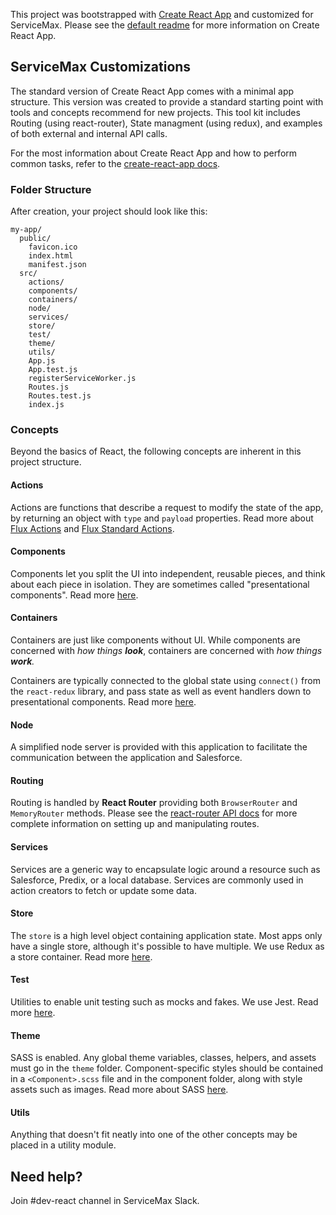 This project was bootstrapped with [Create React App](https://github.com/facebookincubator/create-react-app) and customized for ServiceMax. Please see the [default readme](README-fb.md) for more information on Create React App.

## ServiceMax Customizations

The standard version of Create React App comes with a minimal app structure. This version was created to provide a standard starting point with tools and concepts recommend for new projects. This tool kit includes Routing (using react-router), State managment (using redux), and examples of both external and internal API calls.

For the most information about Create React App and how to perform common tasks, refer to the [create-react-app docs](https://github.com/facebookincubator/create-react-app/blob/master/packages/react-scripts/template/README.md).

### Folder Structure

After creation, your project should look like this:

```
my-app/
  public/
    favicon.ico
    index.html
    manifest.json
  src/
    actions/
    components/
    containers/
    node/
    services/
    store/
    test/
    theme/
    utils/
    App.js
    App.test.js
    registerServiceWorker.js
    Routes.js
    Routes.test.js
    index.js
```

### Concepts

Beyond the basics of React, the following concepts are inherent in this project structure.

#### Actions

Actions are functions that describe a request to modify the state of the app, by returning an object with `type` and `payload` properties. Read more about [Flux Actions](https://facebook.github.io/react/blog/2014/07/30/flux-actions-and-the-dispatcher.html) and [Flux Standard Actions](https://github.com/acdlite/flux-standard-action).

#### Components

Components let you split the UI into independent, reusable pieces, and think about each piece in isolation. They are sometimes called "presentational components". Read more [here](https://facebook.github.io/react/docs/components-and-props.html).

#### Containers

Containers are just like components without UI. While components are concerned with *how things **look***, containers are concerned with *how things **work**.*

Containers are typically connected to the global state using `connect()` from the `react-redux` library, and pass state as well as event handlers down to presentational components. Read more [here](http://redux.js.org/docs/basics/UsageWithReact.html).

#### Node

A simplified node server is provided with this application to facilitate the communication between the application and Salesforce.

#### Routing

Routing is handled by **React Router** providing both `BrowserRouter` and `MemoryRouter` methods. Please see the [react-router API docs](https://reacttraining.com/react-router/web/guides/quick-start) for more complete information on setting up and manipulating routes.

#### Services

Services are a generic way to encapsulate logic around a resource such as Salesforce, Predix, or a local database. Services are commonly used in action creators to fetch or update some data.

#### Store

The `store` is a high level object containing application state. Most apps only have a single store, although it's possible to have multiple. We use Redux as a store container. Read more [here](http://redux.js.org/?_sm_au_=iPVvJv6v0JVDHR3q).

#### Test

Utilities to enable unit testing such as mocks and fakes. We use Jest. Read more [here](https://facebook.github.io/jest/docs/getting-started.html).

#### Theme

SASS is enabled. Any global theme variables, classes, helpers, and assets must go in the `theme` folder. Component-specific styles should be contained in a `<Component>.scss` file and in the component folder, along with style assets such as images. Read more about SASS [here](http://sass-lang.com/).

#### Utils

Anything that doesn't fit neatly into one of the other concepts may be placed in a utility module.

## Need help?

Join #dev-react channel in ServiceMax Slack.

